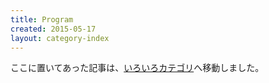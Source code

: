 ```yaml
---
title: Program
created: 2015-05-17
layout: category-index
---
```


ここに置いてあった記事は、[いろいろカテゴリ](/memo/)へ移動しました。

